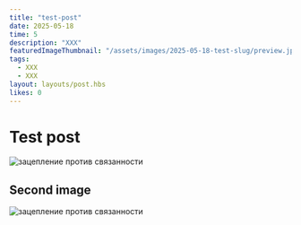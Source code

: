 ```yaml
---
title: "test-post"
date: 2025-05-18
time: 5
description: "ХХХ"
featuredImageThumbnail: "/assets/images/2025-05-18-test-slug/preview.jpg"
tags:
  - ХХХ
  - ХХХ
layout: layouts/post.hbs
likes: 0
---
```


# Test post

<img
  class="lazyload inverting"
  alt="зацепление против связанности"
  src="/assets/images/2025-05-20-how-solve-cross-imports/CouplingVsCohesion.min.png"
  data-src="/assets/images/2025-05-20-how-solve-cross-imports/CouplingVsCohesion.out.png"
/>

## Second image

<img
  class="lazyload inverting"
  alt="зацепление против связанности"
  src="/assets/images/2025-05-20-how-solve-cross-imports/CouplingVsCohesion.png"
  data-src="/assets/images/2025-05-20-how-solve-cross-imports/CouplingVsCohesion.png"
/>
